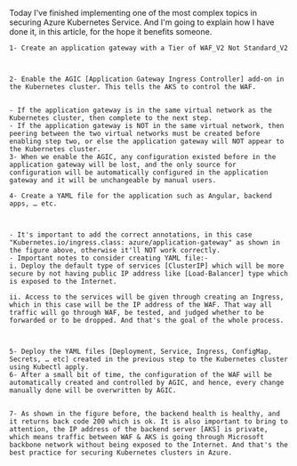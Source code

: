 Today I've finished implementing one of the most complex topics in securing Azure Kubernetes Service. And I'm going to explain how I have done it, in this article, for the hope it benefits someone.

	1- Create an application gateway with a Tier of WAF_V2 Not Standard_V2
	
	
	
	2- Enable the AGIC [Application Gateway Ingress Controller] add-on in the Kubernetes cluster. This tells the AKS to control the WAF.
	
	
	- If the application gateway is in the same virtual network as the Kubernetes cluster, then complete to the next step.
	- If the application gateway is NOT in the same virtual network, then peering between the two virtual networks must be created before enabling step two, or else the application gateway will NOT appear to the Kubernetes cluster.
	3- When we enable the AGIC, any configuration existed before in the application gateway will be lost, and the only source for configuration will be automatically configured in the application gateway and it will be unchangeable by manual users.
	
	4- Create a YAML file for the application such as Angular, backend apps, … etc.
	
	
	
	- It's important to add the correct annotations, in this case "Kubernetes.io/ingress.class: azure/application-gateway" as shown in the figure above, otherwise it'll NOT work correctly.
	- Important notes to consider creating YAML file:-
	i. Deploy the default type of services [ClusterIP] which will be more secure by not having public IP address like [Load-Balancer] type which is exposed to the Internet.

	ii. Access to the services will be given through creating an Ingress, which in this case will be the IP address of the WAF. That way all traffic will go through WAF, be tested, and judged whether to be forwarded or to be dropped. And that's the goal of the whole process.
	
	
	
	5- Deploy the YAML files [Deployment, Service, Ingress, ConfigMap, Secrets, … etc] created in the previous step to the Kubernetes cluster using Kubectl apply.
	6- After a small bit of time, the configuration of the WAF will be automatically created and controlled by AGIC, and hence, every change manually done will be overwritten by AGIC.
	
	
	7- As shown in the figure before, the backend health is healthy, and it returns back code 200 which is ok. It is also important to bring to attention, the IP address of the backend server [AKS] is private, which means traffic between WAF & AKS is going through Microsoft backbone network without being exposed to the Internet. And that's the best practice for securing Kubernetes clusters in Azure.


